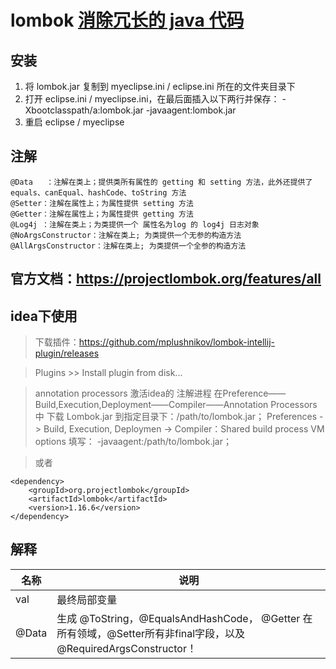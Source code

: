 # lombok  [消除冗长的 java 代码](http://projectlombok.org/  )

## 安装

1. 将 lombok.jar 复制到 myeclipse.ini / eclipse.ini 所在的文件夹目录下
2. 打开 eclipse.ini / myeclipse.ini，在最后面插入以下两行并保存：
    -Xbootclasspath/a:lombok.jar
    -javaagent:lombok.jar
3. 重启 eclipse / myeclipse

## 注解

```
@Data   ：注解在类上；提供类所有属性的 getting 和 setting 方法，此外还提供了equals、canEqual、hashCode、toString 方法
@Setter：注解在属性上；为属性提供 setting 方法
@Getter：注解在属性上；为属性提供 getting 方法
@Log4j ：注解在类上；为类提供一个 属性名为log 的 log4j 日志对象
@NoArgsConstructor：注解在类上; 为类提供一个无参的构造方法
@AllArgsConstructor：注解在类上; 为类提供一个全参的构造方法
```

## 官方文档：https://projectlombok.org/features/all


## idea下使用

> 下载插件：https://github.com/mplushnikov/lombok-intellij-plugin/releases

> Plugins >> Install plugin from disk...

> annotation processors 激活idea的 注解进程
> 在Preference——Build,Execution,Deployment——Compiler——Annotation Processors中
> 下载 Lombok.jar 到指定目录下：/path/to/lombok.jar；
> Preferences -> Build, Execution, Deploymen -> Compiler：Shared build process VM options 填写： -javaagent:/path/to/lombok.jar；

> 或者
```
<dependency>
    <groupId>org.projectlombok</groupId>
    <artifactId>lombok</artifactId>
    <version>1.16.6</version>
</dependency>
```


## 解释

名称 | 说明
--- | ---
val | 最终局部变量
@Data | 生成 @ToString，@EqualsAndHashCode， @Getter 在所有领域，@Setter所有非final字段，以及 @RequiredArgsConstructor！
